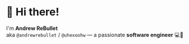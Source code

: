 # 👋 Hi there!

I'm **Andrew ReBullet**  
aka `@andrewrebullet` / `@uhexoohw` — a passionate **software engineer** 💻🚀

